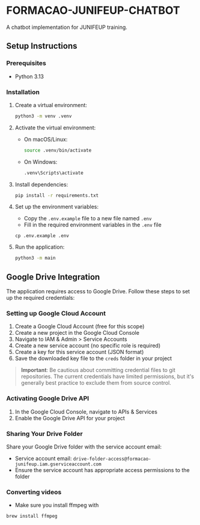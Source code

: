 # FORMACAO-JUNIFEUP-CHATBOT

A chatbot implementation for JUNIFEUP training.

## Setup Instructions

### Prerequisites
- Python 3.13

### Installation

1. Create a virtual environment:
   ```bash
   python3 -m venv .venv
   ```

2. Activate the virtual environment:
   - On macOS/Linux:
     ```bash
     source .venv/bin/activate
     ```
   - On Windows:
     ```bash
     .venv\Scripts\activate
     ```

3. Install dependencies:
   ```bash
   pip install -r requirements.txt
   ```

4. Set up the environment variables:
   - Copy the `.env.example` file to a new file named `.env`
   - Fill in the required environment variables in the `.env` file   
   ````
   cp .env.example .env
   ````

4. Run the application:
   ```bash
   python3 -m main
   ```

## Google Drive Integration

The application requires access to Google Drive. Follow these steps to set up the required credentials:

### Setting up Google Cloud Account

1. Create a Google Cloud Account (free for this scope)
2. Create a new project in the Google Cloud Console
3. Navigate to IAM & Admin > Service Accounts
4. Create a new service account (no specific role is required)
5. Create a key for this service account (JSON format)
6. Save the downloaded key file to the `creds` folder in your project

> **Important**: Be cautious about committing credential files to git repositories. The current credentials have limited permissions, but it's generally best practice to exclude them from source control.

### Activating Google Drive API

1. In the Google Cloud Console, navigate to APIs & Services
2. Enable the Google Drive API for your project

### Sharing Your Drive Folder

Share your Google Drive folder with the service account email:
- Service account email: `drive-folder-access@formacao-junifeup.iam.gserviceaccount.com`
- Ensure the service account has appropriate access permissions to the folder



### Converting videos
   - Make sure you install ffmpeg with 
   ```bash
   brew install ffmpeg
   ```